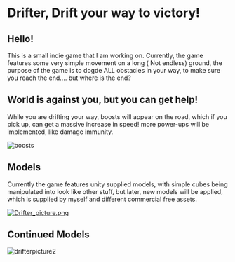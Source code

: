 # Drifter, Drift your way to victory!

<h2> Hello! </h2>

This is a small indie game that I am working on. Currently, the game features some very simple movement on a long ( Not endless) ground, the purpose of the game is to dogde ALL obstacles in your way, to make sure you reach the end.... but where is the end?



<h2> World is against you, but you can get help! </h2>
While you are drifting your way, boosts will appear on the road, which if you pick up, can get a massive increase in speed! more power-ups will be implemented, like damage immunity.

![boosts](https://user-images.githubusercontent.com/23164831/41281612-18de185c-6e32-11e8-9b2e-ea650c7e74d0.png)



<h2> Models  </h2>
Currently the game features unity supplied models, with simple cubes being manipulated into look like other stuff, but later, new models will be applied, which is supplied by myself and different commercial free assets.

[![Drifter_picture.png](https://s31.postimg.cc/bhl3i8j3f/Drifter_picture.png)](https://postimg.cc/image/5gnel5wh3/)

<h2> Continued Models </h2>

![drifterpicture2](https://user-images.githubusercontent.com/23164831/41280784-1b615366-6e30-11e8-89fe-881a239428bd.png)



